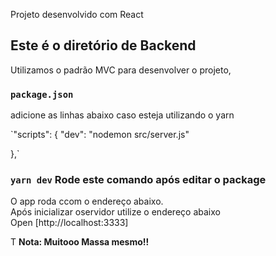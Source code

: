 Projeto desenvolvido com React

## Este é o diretório de Backend

Utilizamos o padrão MVC para desenvolver o projeto, 


### `package.json`

adicione as linhas abaixo caso esteja utilizando  o yarn<br>

`"scripts": {
    "dev": "nodemon src/server.js"

},`

### `yarn dev` Rode este comando após editar  o package
O app roda ccom o endereço abaixo.<br> 
Após inicializar oservidor utilize o endereço abaixo<br>
Open [http://localhost:3333]

T
**Nota: Muitooo Massa mesmo!!**

